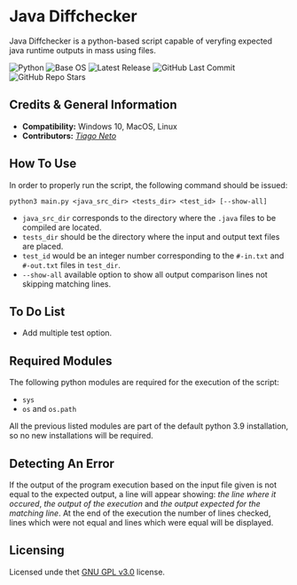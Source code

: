 # Java Diffchecker

Java Diffchecker is a python-based script capable of veryfing expected java runtime outputs in mass using files.

![Python](https://img.shields.io/static/v1?label=Python&message=3.9&color=orange)
![Base OS](https://img.shields.io/static/v1?label=Base%20OS&message=Win%2010&color=blue)
![Latest Release](https://img.shields.io/github/v/release/rafa-875/java-diffchecker?label=Latest)
![GitHub Last Commit](https://img.shields.io/github/last-commit/rafa-875/java-diffchecker?label=Last%20Commit)
![GitHub Repo Stars](https://img.shields.io/github/stars/rafa-875/java-diffchecker?style=social)

## Credits & General Information
 - **Compatibility:** Windows 10, MacOS, Linux
 - **Contributors:** *[Tiago Neto](https://github.com/tiagofneto)*

## How To Use
In order to properly run the script, the following command should be issued:

`python3 main.py <java_src_dir> <tests_dir> <test_id> [--show-all]`

- `java_src_dir` corresponds to the directory where the `.java` files to be compiled are located.
- `tests_dir` should be the directory where the input and output text files are placed.
- `test_id` would be an integer number corresponding to the `#-in.txt` and `#-out.txt` files in `test_dir`.
- `--show-all` available option to show all output comparison lines not skipping matching lines.

## To Do List
 - Add multiple test option.

## Required Modules
The following python modules are required for the execution of the script:
 - `sys`
 - `os` and `os.path`

All the previous listed modules are part of the default python 3.9 installation, so no new installations will be required.

## Detecting An Error

If the output of the program execution based on the input file given is not equal to the expected output, a line will appear showing: *the line where it occured*, *the output of the execution* and *the output expected for the matching line*. At the end of the execution the number of lines checked, lines which were not equal and lines which were equal will be displayed.

## Licensing
Licensed unde thet [GNU GPL v3.0](LICENSE) license.
